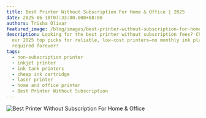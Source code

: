 ```yaml
---
title: Best Printer Without Subscription For Home & Office | 2025
date: 2025-06-18T07:33:00.000+08:00
authors: Trisha Olivar
featured_image: /blog/images/best-printer-without-subscription-for-home-office.png
description: Looking for the best printer without subscription fees? Check out
  our 2025 top picks for reliable, low-cost printers—no monthly ink plans
  required forever!
tags:
  - non-subscription printer
  - inkjet printer
  - ink tank printers
  - cheap ink cartridge
  - laser printer
  - home and office printer
  - Best Printer Without Subscription
---
```

![Best Printer Without Subscription For Home & Office](/blog/images/best-printer-without-subscription-for-home-office.png "Best Printer Without Subscription For Home & Office | 2025")
